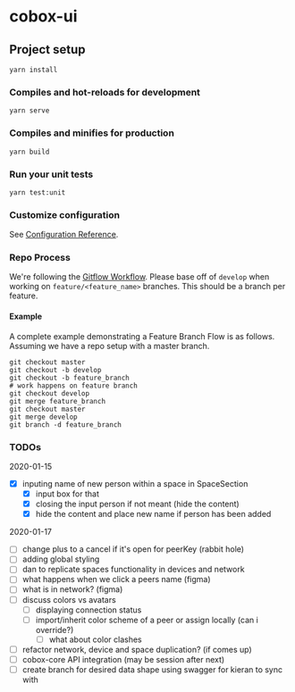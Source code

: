 # cobox-ui

## Project setup
```
yarn install
```

### Compiles and hot-reloads for development
```
yarn serve
```

### Compiles and minifies for production
```
yarn build
```

### Run your unit tests
```
yarn test:unit
```

### Customize configuration
See [Configuration Reference](https://cli.vuejs.org/config/).

### Repo Process
We're following the [Gitflow Workflow](https://www.atlassian.com/git/tutorials/comparing-workflows/gitflow-workflow). Please base off of `develop` when working on `feature/<feature_name>` branches. This should be a branch per feature.

#### Example
A complete example demonstrating a Feature Branch Flow is as follows. Assuming we have a repo setup with a master branch.
```
git checkout master
git checkout -b develop
git checkout -b feature_branch
# work happens on feature branch
git checkout develop
git merge feature_branch
git checkout master
git merge develop
git branch -d feature_branch
```

### TODOs

2020-01-15
* [x] inputing name of new person within a space in SpaceSection
  * [x] input box for that
  * [x] closing the input person if not meant (hide the content)
  * [x] hide the content and place new name if person has been added 

2020-01-17
* [ ] change plus to a cancel if it's open for peerKey (rabbit hole)
* [ ] adding global styling
* [ ] dan to replicate spaces functionality in devices and network
* [ ] what happens when we click a peers name (figma)
* [ ] what is in network? (figma)
* [ ] discuss colors vs avatars 
  * [ ] displaying connection status
  * [ ] import/inherit color scheme of a peer or assign locally (can i override?)
    * [ ] what about color clashes
* [ ] refactor network, device and space duplication? (if comes up)
* [ ] cobox-core API integration (may be session after next)
* [ ] create branch for desired data shape using swagger for kieran to sync with
